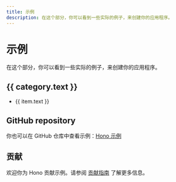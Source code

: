 ```yaml
---
title: 示例
description: 在这个部分，你可以看到一些实际的例子，来创建你的应用程序。
---
```


<script setup>
import { data } from './menu.data.ts'
</script>

# 示例

在这个部分，你可以看到一些实际的例子，来创建你的应用程序。

<div v-for="sections of data">
  <section v-for="category of sections">
    <h2>{{ category.text }}</h2>
    <ul v-for="item of category.items">
      <li><a :href="item.link">{{ item.text }}</a></li>
    </ul>
  </section>
</div>

## GitHub repository

你也可以在 GitHub 仓库中查看示例：[Hono 示例](https://github.com/honojs/examples)

## 贡献

欢迎你为 Hono 贡献示例。请参阅 [贡献指南](https://github.com/honojs/hono/blob/main/CONTRIBUTING.md) 了解更多信息。
